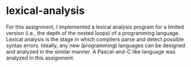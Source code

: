 # lexical-analysis
For this assignment, I implemented a lexical analysis program for a limited version (i.e., the depth of the nested loops) of a programming language. Lexical analysis is the stage in which compilers parse and detect possible syntax errors. Ideally, any new (programming) languages can be designed and analyzed in the similar manner. A Pascal-and-C like language was analyzed in this assignment.
